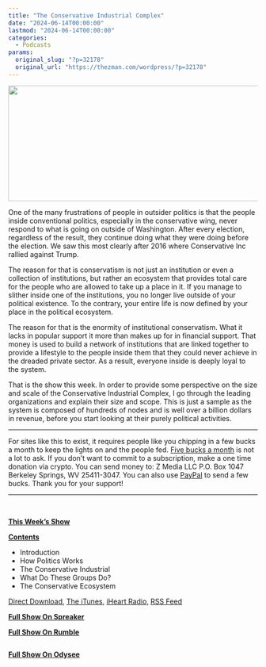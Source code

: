 ```yaml
---
title: "The Conservative Industrial Complex"
date: "2024-06-14T00:00:00"
lastmod: "2024-06-14T00:00:00"
categories:
  - Podcasts
params:
  original_slug: "?p=32178"
  original_url: "https://thezman.com/wordpress/?p=32178"
---
```


[<img
src="http://thezman.com/wordpress/wp-content/uploads/2018/01/Power-Hour.png"
decoding="async" width="600" height="233" />](http://thezman.com/wordpress/wp-content/uploads/2018/01/Power-Hour.png)

One of the many frustrations of people in outsider politics is that the
people inside conventional politics, especially in the conservative
wing, never respond to what is going on outside of Washington. After
every election, regardless of the result, they continue doing what they
were doing before the election. We saw this most clearly after 2016
where Conservative Inc rallied against Trump.

The reason for that is conservatism is not just an institution or even a
collection of institutions, but rather an ecosystem that provides total
care for the people who are allowed to take up a place in it. If you
manage to slither inside one of the institutions, you no longer live
outside of your political existence. To the contrary, your entire life
is now defined by your place in the political ecosystem.

The reason for that is the enormity of institutional conservatism. What
it lacks in popular support it more than makes up for in financial
support. That money is used to build a network of institutions that are
linked together to provide a lifestyle to the people inside them that
they could never achieve in the dreaded private sector. As a result,
everyone inside is deeply loyal to the system.

That is the show this week. In order to provide some perspective on the
size and scale of the Conservative Industrial Complex, I go through the
leading organizations and explain their size and scope. This is just a
sample as the system is composed of hundreds of nodes and is well over a
billion dollars in revenue, before you start looking at their purely
political activities.

------------------------------------------------------------------------

For sites like this to exist, it requires people like you chipping in a
few bucks a month to keep the lights on and the people fed.
<a href="https://www.subscribestar.com/the-z-blog"
rel="noopener noreferrer" target="_blank">Five bucks a month</a> is not
a lot to ask. If you don’t want to commit to a subscription, make a one
time donation via crypto. You can send money to: Z Media LLC P.O. Box
1047 Berkeley Springs, WV 25411-3047. You can also use <a
href="https://www.paypal.com/cgi-bin/webscr?cmd=_s-xclick&amp;hosted_button_id=UDAS2Q8JYA6CN&amp;source=url"
rel="noopener noreferrer" target="_blank">PayPal</a> to send a few
bucks. Thank you for your support!

------------------------------------------------------------------------

 

**<u>This Week’s Show</u>**

**<u>Contents</u>**

-   Introduction
-   How Politics Works
-   The Conservative Industrial
-   What Do These Groups Do?
-   The Conservative Ecosystem

<a href="https://api.spreaker.com/v2/episodes/60380086/download.mp3"
rel="noopener" target="_blank">Direct Download</a>, <a
href="https://itunes.apple.com/us/podcast/the-z-blog-power-hour/id1262799640?mt=2"
rel="noopener noreferrer" target="_blank">The iTunes</a>,
<a href="https://www.iheart.com/podcast/the-z-blog-power-hour-29246491/"
rel="noopener noreferrer" target="_blank">iHeart Radio,</a>
<a href="https://www.spreaker.com/show/2589657/episodes/feed"
rel="noopener noreferrer" target="_blank">RSS Feed</a>

**<u>Full Show On Spreaker</u>**  
<span class="mce_SELRES_start" mce-type="bookmark"
style="display: inline-block; width: 0px; overflow: hidden; line-height: 0;">﻿</span>

**<u>Full Show On Rumble</u>**

<span class="mce_SELRES_start" mce-type="bookmark"
style="display: inline-block; width: 0px; overflow: hidden; line-height: 0;">﻿</span>

**<u>Full Show On Odysee</u>**

<span class="mce_SELRES_start" mce-type="bookmark"
style="display: inline-block; width: 0px; overflow: hidden; line-height: 0;">﻿</span>
